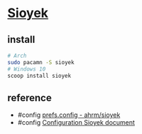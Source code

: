# [Sioyek](https://github.com/ahrm/sioyek)

## install

```sh
# Arch
sudo pacamn -S sioyek
# Windows 10
scoop install sioyek
```

## reference

- #config [prefs.config - ahrm/sioyek](https://sioyek-documentation.readthedocs.io/en/latest/configuration.html)
- #config [Configuration Sioyek document](https://github.com/ahrm/sioyek/blob/main/pdf_viewer/prefs.config)
